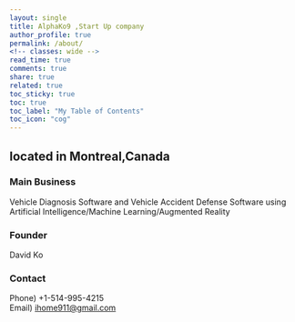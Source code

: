 ```yaml
---
layout: single
title: AlphaKo9 ,Start Up company
author_profile: true
permalink: /about/
<!-- classes: wide -->
read_time: true
comments: true
share: true
related: true
toc_sticky: true
toc: true
toc_label: "My Table of Contents"
toc_icon: "cog"
---
```



## located in Montreal,Canada
   

### Main Business    
   Vehicle Diagnosis Software and Vehicle Accident Defense Software using Artificial Intelligence/Machine Learning/Augmented Reality 

### Founder
   David Ko

### Contact 
   Phone) +1-514-995-4215    
   Email) ihome911@gmail.com







